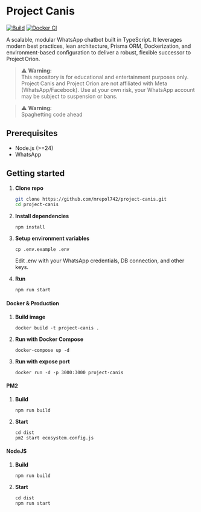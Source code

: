 # Project Canis

[![Build](https://github.com/mrepol742/project-canis/actions/workflows/build.yml/badge.svg)](https://github.com/mrepol742/project-canis/actions/workflows/build.yml) [![Docker CI](https://github.com/mrepol742/project-canis/actions/workflows/docker.yml/badge.svg)](https://github.com/mrepol742/project-canis/actions/workflows/docker.yml)

A scalable, modular WhatsApp chatbot built in TypeScript. It leverages modern best practices, lean architecture, Prisma ORM, Dockerization, and environment-based configuration to deliver a robust, flexible successor to Project Orion.

> ⚠️ **Warning:**  
> This repository is for educational and entertainment purposes only.
> Project Canis and Project Orion are not affiliated with Meta (WhatsApp/Facebook).
> Use at your own risk, your WhatsApp account may be subject to suspension or bans.

> ⚠️ **Warning:**  
> Spaghetting code ahead

## Prerequisites

- Node.js (>=24)
- WhatsApp

## Getting started

1. **Clone repo**  

   ```bash
   git clone https://github.com/mrepol742/project-canis.git
   cd project-canis

2. **Install dependencies**

   ```
   npm install
   ```

3. **Setup environment variables**

   ```
   cp .env.example .env
   ```
   Edit .env with your WhatsApp credentials, DB connection, and other keys.

4. **Run**
   
   ```
   npm run start
   ```

#### Docker & Production

1. **Build image**

   ```
   docker build -t project-canis .
   ```

2. **Run with Docker Compose**
  
   ```
   docker-compose up -d
   ```

3. **Run with expose port**
  
   ```
   docker run -d -p 3000:3000 project-canis
   ```

#### PM2

1. **Build**
   ```
   npm run build
   ```

2. **Start**
 
   ```
   cd dist
   pm2 start ecosystem.config.js
   ```

#### NodeJS

1. **Build**

   ```
   npm run build
   ```

2. **Start**

   ```
   cd dist
   npm run start
   ```

